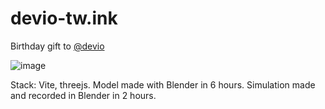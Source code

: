 # devio-tw.ink

Birthday gift to [@devio](https://github.com/devio10)

![image](https://github.com/VityaSchel/devio-tw.ink/assets/59040542/7cc21fd7-1b1f-47de-ba20-3092527962e8)

Stack: Vite, threejs. Model made with Blender in 6 hours. Simulation made and recorded in Blender in 2 hours.
